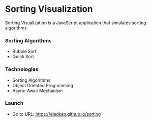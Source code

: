 # Sorting Visualization
Sorting Visualization is a JavaScript application that simulates sorting algorithms
### Sorting Algorithms
- Bubble Sort
- Quick Sort
### Technologies
- Sorting Algorithms
- Object Oriented Programming
- Async-Await Mechanism
### Launch
- Go to URL: https://eladkap.github.io/sorting
